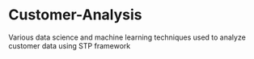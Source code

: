 # Customer-Analysis
Various data science and machine learning techniques used to analyze customer data using STP framework
